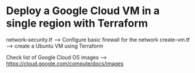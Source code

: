 # Deploy a Google Cloud VM in a single region with Terraform

network-security.tf --> Configure basic firewall for the network
create-vm.tf --> create a Ubuntu VM using Terraform

Check list of Google Cloud OS images --> https://cloud.google.com/compute/docs/images
